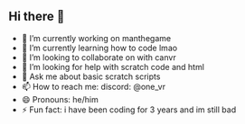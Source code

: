 ## Hi there 👋



- 🔭 I’m currently working on manthegame
- 🌱 I’m currently learning how to code lmao
- 👯 I’m looking to collaborate on with canvr
- 🤔 I’m looking for help with scratch code and html
- 💬 Ask me about basic scratch scripts
- 📫 How to reach me: discord: @one_vr
- 😄 Pronouns: he/him
- ⚡ Fun fact: i have been coding for 3 years and im still bad

